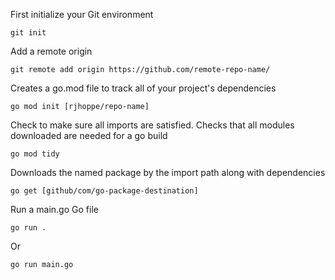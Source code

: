 First initialize your Git environment
```
git init
```

Add a remote origin
```
git remote add origin https://github.com/remote-repo-name/
```

Creates a go.mod file to track all of your project's dependencies
```
go mod init [rjhoppe/repo-name]
```

Check to make sure all imports are satisfied. Checks that all modules downloaded are needed for a go build
```
go mod tidy
```

Downloads the named package by the import path along with dependencies
```
go get [github/com/go-package-destination]
```

Run a main.go Go file
```
go run .
```
Or
```
go run main.go
```
